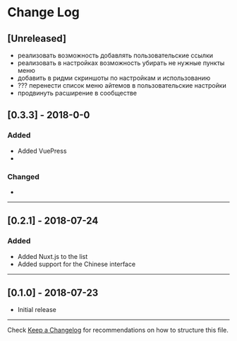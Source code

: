 # Change Log
## [Unreleased]

+ реализовать возможность добавлять пользовательские ссылки
+ реализовать в настройках возможность убирать не нужные пункты меню
+ добавить в ридми скриншоты по настройкам и использованию
+ ??? перенести список меню айтемов в пользовательские настройки
+ продвинуть расширение в сообществе

## [0.3.3] - 2018-0-0
### Added
+ Added VuePress
+ 
### Changed
+ 

---
## [0.2.1] - 2018-07-24
### Added
+ Added Nuxt.js to the list
+ Added support for the Chinese interface
---
## [0.1.0] - 2018-07-23 
+ Initial release
---


Check [Keep a Changelog](http://keepachangelog.com/) for recommendations on how to structure this file.